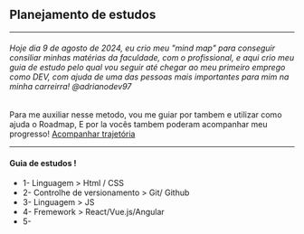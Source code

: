 ## Planejamento de estudos
---
###### Hoje dia 9 de agosto de 2024, eu crio meu "mind map" para conseguir consiliar minhas matérias da faculdade, com o profissional, e aqui crio meu guia de estudo pelo qual vou seguir até chegar ao meu primeiro emprego como DEV, com ajuda de uma das pessoas mais importantes para mim na minha carreirra! @adrianodev97


Para me auxiliar nesse metodo, vou me guiar por tambem e utilizar como ajuda o Roadmap,
E por la vocês tambem poderam acompanhar meu progresso!
[Acompanhar trajetória](https://roadmap.sh/full-stack?s=66b68d220f660dfe9f8b8a3f)


---
#### Guia de estudos !
- 1- Linguagem > Html / CSS
- 2- Controlhe de versionamento > Git/ Github
- 3- Linguagem > JS
- 4- Fremework > React/Vue.js/Angular
- 5-  
